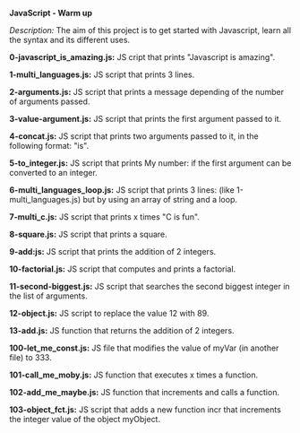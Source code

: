 **JavaScript - Warm up**

*Description:*
The aim of this project is to get started with Javascript, learn all the syntax and its different uses.

**0-javascript_is_amazing.js:**
JS cript that prints "Javascript is amazing".

**1-multi_languages.js:**
JS script that prints 3 lines.

**2-arguments.js:**
JS script that prints a message depending of the number of arguments passed.

**3-value-argument.js:**
JS script that prints the first argument passed to it.

**4-concat.js:**
JS script that prints two arguments passed to it, in the following format: "is".

**5-to_integer.js:**
JS script that prints My number: if the first argument can be converted to an integer.

**6-multi_languages_loop.js:**
JS script that prints 3 lines: (like 1-multi_languages.js) but by using an array of string and a loop.

**7-multi_c.js:**
JS script that prints x times "C is fun".

**8-square.js:**
JS script that prints a square.

**9-add:js:**
JS script that prints the addition of 2 integers.

**10-factorial.js:**
JS script that computes and prints a factorial.

**11-second-biggest.js:**
JS script that searches the second biggest integer in the list of arguments.

**12-object.js:**
JS script to replace the value 12 with 89.

**13-add.js:**
JS function that returns the addition of 2 integers.

**100-let_me_const.js:**
JS file that modifies the value of myVar (in another file) to 333.

**101-call_me_moby.js:**
JS function that executes x times a function.

**102-add_me_maybe.js:**
JS function that increments and calls a function.

**103-object_fct.js:**
JS script that adds a new function incr that increments the integer value of the object myObject.
